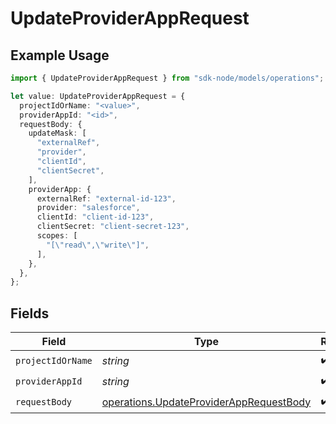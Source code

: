 # UpdateProviderAppRequest

## Example Usage

```typescript
import { UpdateProviderAppRequest } from "sdk-node/models/operations";

let value: UpdateProviderAppRequest = {
  projectIdOrName: "<value>",
  providerAppId: "<id>",
  requestBody: {
    updateMask: [
      "externalRef",
      "provider",
      "clientId",
      "clientSecret",
    ],
    providerApp: {
      externalRef: "external-id-123",
      provider: "salesforce",
      clientId: "client-id-123",
      clientSecret: "client-secret-123",
      scopes: [
        "[\"read\",\"write\"]",
      ],
    },
  },
};
```

## Fields

| Field                                                                                              | Type                                                                                               | Required                                                                                           | Description                                                                                        |
| -------------------------------------------------------------------------------------------------- | -------------------------------------------------------------------------------------------------- | -------------------------------------------------------------------------------------------------- | -------------------------------------------------------------------------------------------------- |
| `projectIdOrName`                                                                                  | *string*                                                                                           | :heavy_check_mark:                                                                                 | N/A                                                                                                |
| `providerAppId`                                                                                    | *string*                                                                                           | :heavy_check_mark:                                                                                 | N/A                                                                                                |
| `requestBody`                                                                                      | [operations.UpdateProviderAppRequestBody](../../models/operations/updateproviderapprequestbody.md) | :heavy_check_mark:                                                                                 | N/A                                                                                                |